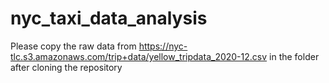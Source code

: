 # nyc_taxi_data_analysis

Please copy the raw data from https://nyc-tlc.s3.amazonaws.com/trip+data/yellow_tripdata_2020-12.csv in the folder after cloning the repository
